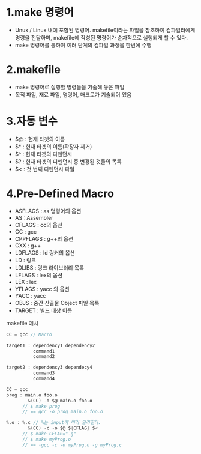 1.make 명령어
=============
 - Unux / Linux 내에 포함된 명령어. makefile이라는 파일을 참조하여 컴파일러에게 명령을 전달하며, makefile에 작성된 명령어가 순차적으로 실행되게 할 수 있다.
 - make 명령어를 통하여 여러 단계의 컴파일 과정을 한번에 수행

2.makefile
==========
 - make 명령어로 실행할 명령들을 기술해 놓은 파일
 - 목적 파일, 재료 파일, 명령어, 매크로가 기술되어 있음

3.자동 변수
===========
 - $@ : 현재 타겟의 이름
 - $* : 현재 타겟의 이름(확장자 제거)
 - $^ : 현재 타겟의 디펜던시
 - $? : 현재 타겟의 디펜던시 중 변경된 것들의 목록
 - $< : 첫 번째 디펜던시 파일

4.Pre-Defined Macro
===================
 - ASFLAGS : as 명령어의 옵션
 - AS : Assembler
 - CFLAGS : cc의 옵션
 - CC : gcc
 - CPPFLAGS : g++의 옵션
 - CXX : g++
 - LDFLAGS : ld 링커의 옵션
 - LD : 링크
 - LDLIBS : 링크 라이브러리 목록
 - LFLAGS : lex의 옵션
 - LEX : lex
 - YFLAGS : yacc 의 옵션
 - YACC : yacc
 - OBJS : 중간 산출물 Object 파일 목록
 - TARGET : 빌드 대상 이름

makefile 예시
```c
CC = gcc // Macro

target1 : dependency1 dependency2
          command1
          command2

target2 : dependency3 dependecy4
          command3
          command4
```
```c
CC = gcc
prog : main.o foo.o
        &(CC) -o $@ main.o foo.o
      // $ make prog
      // == gcc -o prog main.o foo.o

%.o : %.c // %는 input에 따라 달라진다.
        &(CC) -c -o $@ ${CFLAG} $<
      // $ make CFLAG="-g"
      // $ make myProg.o
      // == -gcc -c -o myProg.o -g myProg.c
```
